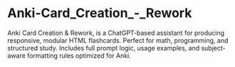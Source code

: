 # Anki-Card_Creation_-_Rework
Anki Card Creation &amp; Rework, is a ChatGPT-based assistant for producing responsive, modular HTML flashcards. Perfect for math, programming, and structured study. Includes full prompt logic, usage examples, and subject-aware formatting rules optimized for Anki.
